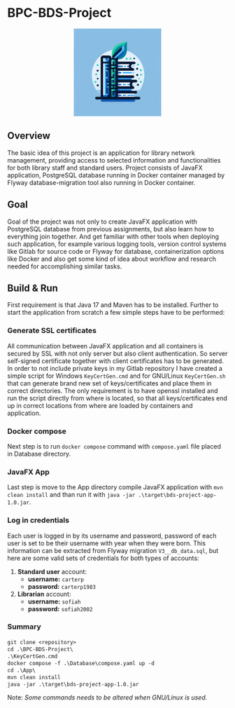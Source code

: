 # BPC-BDS-Project
<p align="center">
    <img src="/App/src/main/resources/org/but/feec/bds/images/lms_logo.png" width="200">
</p>

## Overview
The basic idea of this project is an application for library network management, providing access to selected information and functionalities for both library staff and standard users. Project consists of JavaFX application, PostgreSQL database running in Docker container managed by Flyway database-migration tool also running in Docker container.
## Goal
Goal of the project was not only to create JavaFX application with PostgreSQL database from previous assignments, but also learn how to everything join together. And get familiar with other tools when deploying such application, for example various logging tools, version control systems like Gitlab for source code or Flyway for database, containerization options like Docker and also get some kind of idea about workflow and research needed for accomplishing similar tasks.
## Build & Run
First requirement is that Java 17 and Maven has to be installed. Further to start the application from scratch a few simple steps have to be performed:
### Generate SSL certificates
All communication between JavaFX application and all containers is secured by SSL with not only server but also client authentication. So server self-signed certificate together with client certificates has to be generated. In order to not include private keys in my Gitlab repository I have created a simple script for Windows `KeyCertGen.cmd` and for GNU/Linux `KeyCertGen.sh` that can generate brand new set of keys/certificates and place them in correct directories. The only requirement is to have openssl installed and run the script directly from where is located, so that all keys/certificates end up in correct locations from where are loaded by containers and application.
### Docker compose
Next step is to run `docker compose` command with `compose.yaml` file placed in Database directory.
### JavaFX App
Last step is move to the App directory compile JavaFX application with `mvn clean install` and than run it with `java -jar .\target\bds-project-app-1.0.jar`.
### Log in credentials
Each user is logged in by its username and password, password of each user is set to be their username with year when they were born. This information can be extracted from Flyway migration `V3__db_data.sql`, but here are some valid sets of credentials for both types of accounts:
1. **Standard user** account:
    - **username:** `carterp`
    - **password:** `carterp1983`
2. **Librarian** account:
    - **username:** `sofiah`
    - **password:** `sofiah2002`
### Summary
```
git clone <repository>
cd .\BPC-BDS-Project\
.\KeyCertGen.cmd
docker compose -f .\Database\compose.yaml up -d
cd .\App\
mvn clean install
java -jar .\target\bds-project-app-1.0.jar
```
Note: *Some commands needs to be altered when GNU/Linux is used.*
